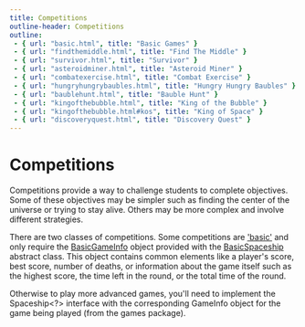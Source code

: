 ```yaml
---
title: Competitions
outline-header: Competitions
outline:
 - { url: "basic.html", title: "Basic Games" }
 - { url: "findthemiddle.html", title: "Find The Middle" }
 - { url: "survivor.html", title: "Survivor" }
 - { url: "asteroidminer.html", title: "Asteroid Miner" }
 - { url: "combatexercise.html", title: "Combat Exercise" }
 - { url: "hungryhungrybaubles.html", title: "Hungry Hungry Baubles" }
 - { url: "baublehunt.html", title: "Bauble Hunt" }
 - { url: "kingofthebubble.html", title: "King of the Bubble" }
 - { url: "kingofthebubble.html#kos", title: "King of Space" }
 - { url: "discoveryquest.html", title: "Discovery Quest" }
---
```


Competitions
============
Competitions provide a way to challenge students to complete objectives.  Some of these objectives may be simpler such as finding the center of the universe or trying to stay alive.  Others may be more complex and involve different strategies.

There are two classes of competitions.  Some competitions are ['basic'](basic.html) and only require the [BasicGameInfo](http://mikeware.github.io/SpaceBattleArena/client/java_doc/ihs/apcs/spacebattle/BasicGameInfo.html) object provided with the [BasicSpaceship](http://mikeware.github.io/SpaceBattleArena/client/java_doc/ihs/apcs/spacebattle/BasicSpaceship.html) abstract class.  This object contains common elements like a player's score, best score, number of deaths, or information about the game itself such as the highest score, the time left in the round, or the total time of the round.

Otherwise to play more advanced games, you'll need to implement the Spaceship<?> interface with the corresponding GameInfo object for the game being played (from the games package).

